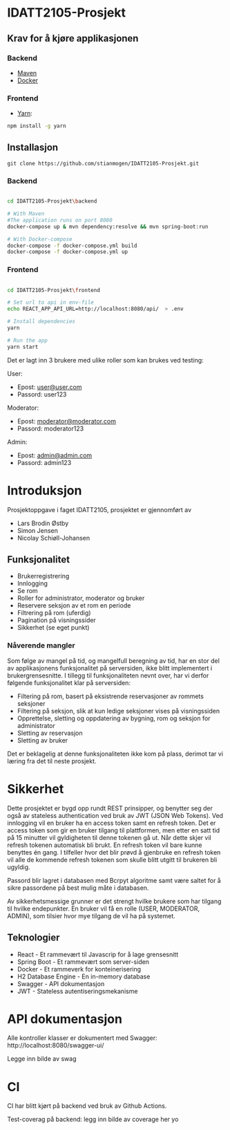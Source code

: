 # IDATT2105-Prosjekt
 
## Krav for å kjøre applikasjonen
### Backend
- [Maven](https://maven.apache.org/download.cgi)
- [Docker](https://docs.docker.com/get-docker/)

### Frontend
- [Yarn](https://classic.yarnpkg.com/en/docs/install/#debian-stable):
```bash
npm install -g yarn
```

## Installasjon

```bach
git clone https://github.com/stianmogen/IDATT2105-Prosjekt.git
```

### Backend

```bash

cd IDATT2105-Prosjekt\backend

# With Maven  
#The application runs on port 8080
docker-compose up & mvn dependency:resolve && mvn spring-boot:run

# With Docker-compose
docker-compose -f docker-compose.yml build
docker-compose -f docker-compose.yml up

```

### Frontend

```bash

cd IDATT2105-Prosjekt\frontend

# Set url to api in env-file
echo REACT_APP_API_URL=http://localhost:8080/api/  > .env

# Install dependencies
yarn 

# Run the app
yarn start
```

Det er lagt inn 3 brukere med ulike roller som kan brukes ved testing:

User:
- Epost: user@user.com
- Passord: user123

Moderator:
- Epost: moderator@moderator.com
- Passord: moderator123

Admin:
- Epost: admin@admin.com
- Passord: admin123


# Introduksjon

Prosjektoppgave i faget IDATT2105, prosjektet er gjennomført av
- Lars Brodin Østby
- Simon Jensen
- Nicolay Schiøll-Johansen



## Funksjonalitet

- Brukerregistrering
- Innlogging
- Se rom
- Roller for administrator, moderator og bruker
- Reservere seksjon av et rom en periode
- Filtrering på rom (uferdig)
- Pagination på visningssider
- Sikkerhet (se eget punkt)

### Nåverende mangler

Som følge av mangel på tid, og mangelfull beregning av tid, har en stor del av applikasjonens funksjonalitet på serversiden, ikke blitt implementert i brukergrensesnitte. I tillegg til funksjonaliteten nevnt over, har vi derfor følgende funksjonalitet klar på serversiden:

- Filtering på rom, basert på eksistrende reservasjoner av rommets seksjoner
- Filtering på seksjon, slik at kun ledige seksjoner vises på visningssiden
- Opprettelse, sletting og oppdatering av bygning, rom og seksjon for administrator
- Sletting av reservasjon
- Sletting av bruker

Det er beklagelig at denne funksjonaliteten ikke kom på plass, derimot tar vi læring fra det til neste prosjekt. 


# Sikkerhet
Dette prosjektet er bygd opp rundt REST prinsipper, og benytter seg der også av stateless authentication ved bruk av JWT (JSON Web Tokens). Ved innlogging vil en bruker ha en access token samt en refresh token. Det er access token som gir en bruker tilgang til plattformen, men etter en satt tid på 15 minutter vil gyldigheten til denne tokenen gå ut. Når dette skjer vil refresh tokenen automatisk bli brukt. En refresh token vil bare kunne benyttes én gang. I tilfeller hvor det blir prøvd å gjenbruke en refresh token vil alle de kommende refresh tokenen som skulle blitt utgitt til brukeren bli ugyldig. 

Passord blir lagret i databasen med Bcrpyt algoritme samt være saltet for å sikre passordene på best mulig måte i databasen. 

Av sikkerhetsmessige grunner er det strengt hvilke brukere som har tilgang til hvilke endepunkter. En bruker vil få en rolle (USER, MODERATOR, ADMIN), som tilsier hvor mye tilgang de vil ha på systemet. 


## Teknologier
- React - Et rammevært til Javascrip for å lage grensesnitt
- Spring Boot - Et rammevært som server-siden
- Docker - Et rammeverk for konteinerisering
- H2 Database Engine - En in-memory database
- Swagger - API dokumentasjon
- JWT -  Stateless autentiseringsmekanisme


# API dokumentasjon 

Alle kontroller klasser er dokumentert med Swagger: http://localhost:8080/swagger-ui/

Legge inn bilde av swag

# CI

CI har blitt kjørt på backend ved bruk av Github Actions. 

Test-coverag på backend:
legg inn bilde av coverage her yo





